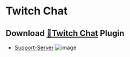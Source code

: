 # Twitch Chat
## Download [**🔽Twitch Chat**](https://betterdiscord.net/ghdl?url=https://raw.githubusercontent.com/Strencher/BetterDiscordStuff/master/TwitchChatV2/TwitchChatV2.plugin.js) Plugin
 - [Support-Server](https://discord.gg/gvA2ree)
![image](https://strencher.github.io/TwitchChatPrewiew.gif)